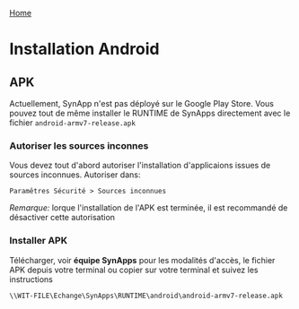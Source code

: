 [Home](../sitemap.md)

# Installation Android

## APK

Actuellement, SynApp n'est pas déployé sur le Google Play Store. Vous pouvez tout de même installer le RUNTIME de SynApps directement avec le fichier `android-armv7-release.apk`

### Autoriser les sources inconnes

Vous devez tout d'abord autoriser l'installation d'applicaions issues de sources inconnues. Autoriser dans:

``` Paramêtres Sécurité > Sources inconnues ```

_Remarque:_ lorque l'installation de l'APK est terminée, il est recommandé de désactiver cette autorisation

### Installer APK

Télécharger, voir **équipe SynApps** pour les modalités d'accès, le fichier APK depuis votre terminal ou copier sur votre terminal et suivez les instructions

```
\\WIT-FILE\Echange\SynApps\RUNTIME\android\android-armv7-release.apk
```